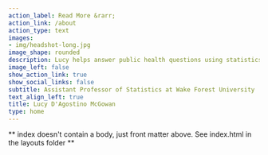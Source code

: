 ```yaml
---
action_label: Read More &rarr;
action_link: /about
action_type: text
images: 
- img/headshot-long.jpg
image_shape: rounded
description: Lucy helps answer public health questions using statistics. Her research focuses on causal inference, analytic design theory, and statistical communication.
image_left: false
show_action_link: true
show_social_links: false
subtitle: Assistant Professor of Statistics at Wake Forest University
text_align_left: true
title: Lucy D'Agostino McGowan
type: home
---
```


** index doesn't contain a body, just front matter above.
See index.html in the layouts folder **
